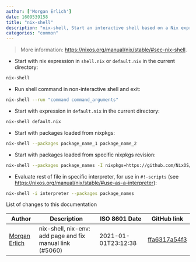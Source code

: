 ```yaml
---
author: ['Morgan Erlich']
date: 1609539158
title: "nix-shell"
description: "nix-shell, Start an interactive shell based on a Nix expression."
categories: "common"
---
```

> More information: <https://nixos.org/manual/nix/stable/#sec-nix-shell>.

- Start with nix expression in `shell.nix` or `default.nix` in the current directory:

```bash
nix-shell
```

- Run shell command in non-interactive shell and exit:

```bash
nix-shell --run "command command_arguments"
```

- Start with expression in `default.nix` in the current directory:

```bash
nix-shell default.nix
```

- Start with packages loaded from nixpkgs:

```bash
nix-shell --packages package_name_1 package_name_2
```

- Start with packages loaded from specific nixpkgs revision:

```bash
nix-shell --packages package_names -I nixpkgs=https://github.com/NixOS/nixpkgs/archive/nixpkgs_revision.tar.gz
```

- Evaluate rest of file in specific interpreter, for use in `#!-scripts` (see <https://nixos.org/manual/nix/stable/#use-as-a-interpreter>):

```bash
nix-shell -i interpreter --packages package_names
```
List of changes to this documentation


Author | Description | ISO 8601 Date | GitHub link
------|-----|-----|-----
[Morgan Erlich](mailto:nagromlobo@gmail.com) | nix-shell, nix-env: add page and fix manual link (#5060) | 2021-01-01T23:12:38 | [ffa6317a54f3](https://github.com/tldr-pages/tldr/commit/ffa6317a54f3f83067f1c07fbe0205c2c6affa37)


